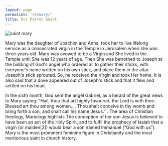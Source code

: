 ```yaml
---
layout: page
permalink: '/stmary/'
title: Our Patron Saint
---
```


<div class="row">
    <div class="col-md-4">
        <image src="/images/mary.jpg" alt="saint mary" class="img-fluid" />
    </div>
    <div class="col-md-8">
        <p>Mary was the daughter of Joachim and Anna, took her to live lifelong service as a consecrated virgin
in the Temple in Jerusalem when she was three years old. Mary was avowed to be a Virgin and She lived 
in the Temple until She was 12 years of age. Then She was betrothed to Joseph at the bidding of God's
angel who ordered all to gather their sticks, with everyone's name written on his own stick, and place
them in the altar. Joseph's stick sprouted. So, he received the Virgin and took Her home. It is also
said that a dove appeared out of Joseph's stick and that it flew and settled on his head.</p>
        <p>In the sixth month, God sent the angel Gabriel, as a herald of the great news to Mary
saying: "Hail, thou that art highly favoured, the Lord is with thee.. Blessed art thou among women.... 
Thou shalt conceive in thy womb and bring forth a son, and shalt call his name Jesus." .
The area of Christian theology, Mariology highlists The conception of her son Jesus is believed
to have been an act of the Holy Spirit, and to fulfil the prophecy of Isaiah that a virgin (or maiden[2]) 
would bear a son named Immanuel ("God with us"). Mary is the most prominent feminine figure in Christianity
and the most meritorious saint in church history.</p>
    </div>
</div>
